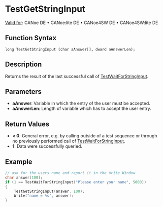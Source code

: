 # TestGetStringInput

[Valid for](../../../Shared/FeatureAvailability.md): CANoe DE • CANoe:lite DE • CANoe4SW DE • CANoe4SW:lite DE

## Function Syntax

```
long TestGetStringInput (char aAnswer[], dword aAnswerLen);
```

## Description

Returns the result of the last successful call of [TestWaitForStringInput](CAPLfunctionTestWaitForStringInput.md).

## Parameters

- **aAnswer**: Variable in which the entry of the user must be accepted.
- **aAnswerLen**: Length of variable which has to accept the user entry.

## Return Values

- **\< 0**: General error, e.g. by calling outside of a test sequence or through no previously performed call of [TestWaitForStringInput](CAPLfunctionTestWaitForStringInput.md).
- **1**: Data were successfully queried.

## Example

```c
// ask for the users name and report it in the Write Window
char answer[100];
if (1 == TestWaitForStringInput("Please enter your name", 5000))
{
    TestGetStringInput(answer, 100);
    Write("name = %s", answer);
}
```
